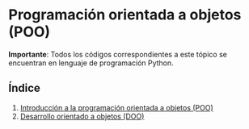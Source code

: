 # Programación orientada a objetos (POO)

**Importante**: Todos los códigos correspondientes a este tópico se encuentran en lenguaje de programación Python.

## Índice
1. [Introducción a la programación orientada a objetos (POO)](https://github.com/AlvaroMolinaCL/TallerDeProgramacion2/tree/main/POO/01_introPOO)
2. [Desarrollo orientado a objetos (DOO)](https://github.com/AlvaroMolinaCL/TallerDeProgramacion2/tree/main/POO/02_DOO)